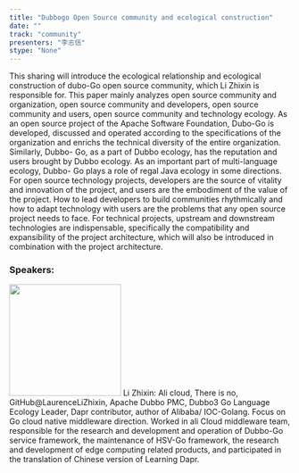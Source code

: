 ```yaml
---
title: "Dubbogo Open Source community and ecological construction"
date: "" 
track: "community"
presenters: "李志信"
stype: "None"
---
```

This sharing will introduce the ecological relationship and ecological construction of dubo-Go open source community, which Li Zhixin is responsible for. This paper mainly analyzes open source community and organization, open source community and developers, open source community and users, open source community and technology ecology.
As an open source project of the Apache Software Foundation, Dubo-Go is developed, discussed and operated according to the specifications of the organization and enrichs the technical diversity of the entire organization. Similarly, Dubbo- Go, as a part of Dubbo ecology, has the reputation and users brought by Dubbo ecology. As an important part of multi-language ecology, Dubbo- Go plays a role of regal Java ecology in some directions. For open source technology projects, developers are the source of vitality and innovation of the project, and users are the embodiment of the value of the project. How to lead developers to build communities rhythmically and how to adapt technology with users are the problems that any open source project needs to face. For technical projects, upstream and downstream technologies are indispensable, specifically the compatibility and expansibility of the project architecture, which will also be introduced in combination with the project architecture.
 ### Speakers: 
 <img src="images/speaker/1086.png" width="200" />
 Li Zhixin: Ali cloud, There is no, GitHub@LaurenceLiZhixin, Apache Dubbo PMC, Dubbo3 Go Language Ecology Leader, Dapr contributor, author of Alibaba/ IOC-Golang. Focus on Go cloud native middleware direction. Worked in ali Cloud middleware team, responsible for the research and development and operation of Dubbo-Go service framework, the maintenance of HSV-Go framework, the research and development of edge computing related products, and participated in the translation of Chinese version of Learning Dapr.
 
